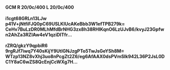 #### GCM R 20/0c/400 L 20/0c/400
**i1cgt68GRLn13LJw**<br/>**p41V+jNtfiFJQ0pC69USLKIUcAKeBbb3W1efTPB279k=**<br/>**CeHv7BuLzDR0MLhMfdBrNHG3zx8h38RHIKqnO6LzUJvB6/kvyJ23Gpfwn2AhZa3RZlAw4eV1qziDITfr...**<br/><br/>
**rZRQ/gkzY9qpbiR6**<br/>**9rgRJf7iwq7Y40sKijY9UtlGNJzgPTo5TwJsGeYSh8M=**<br/>**WTzp13NZ8vXhj3uo8nPcgZt2Z6/eg6AfAAX0dsPVmSIk942L36P2JsL0DC1Y8aC6wZS8QcEnjCcWXg7H...**